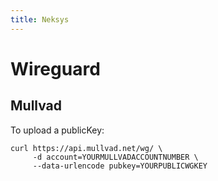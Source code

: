 ```yaml
---
title: Neksys
---
```


# Wireguard

## Mullvad

To upload a publicKey:

    curl https://api.mullvad.net/wg/ \
         -d account=YOURMULLVADACCOUNTNUMBER \
         --data-urlencode pubkey=YOURPUBLICWGKEY

